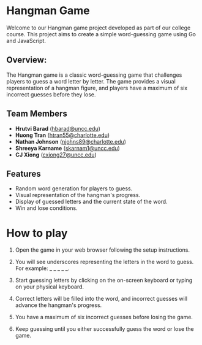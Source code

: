 # **Hangman Game**
Welcome to our Hangman game project developed as part of our college course. This project aims to create a simple word-guessing game using Go and JavaScript.

## Overview:
The Hangman game is a classic word-guessing game that challenges players to guess a word letter by letter. The game provides a visual representation of a hangman figure, and players have a maximum of six incorrect guesses before they lose.

## Team Members
- **Hrutvi Barad** (hbarad@uncc.edu)
- **Huong Tran** (htran55@charlotte.edu)
- **Nathan Johnson** (njohns89@charlotte.edu)
- **Shreeya Karname** (skarnam1@uncc.edu)
- **CJ Xiong** (cxjong27@uncc.edu)

## Features

- Random word generation for players to guess.
- Visual representation of the hangman's progress.
- Display of guessed letters and the current state of the word.
- Win and lose conditions.


# How to play

1. Open the game in your web browser following the setup instructions.

2. You will see underscores representing the letters in the word to guess. For example: _ _ _ _ _.

3. Start guessing letters by clicking on the on-screen keyboard or typing on your physical keyboard.

4. Correct letters will be filled into the word, and incorrect guesses will advance the hangman's progress.

5. You have a maximum of six incorrect guesses before losing the game.

6. Keep guessing until you either successfully guess the word or lose the game.

